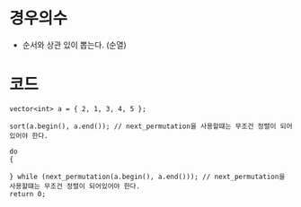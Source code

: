 # 경우의수
- 순서와 상관 있이 뽑는다. (순열)

# 코드
	vector<int> a = { 2, 1, 3, 4, 5 };

	sort(a.begin(), a.end()); // next_permutation을 사용할떄는 무조건 정렬이 되어있어야 한다.

	do
	{

	} while (next_permutation(a.begin(), a.end())); // next_permutation을 사용할떄는 무조건 정렬이 되어있어야 한다.
	return 0;
